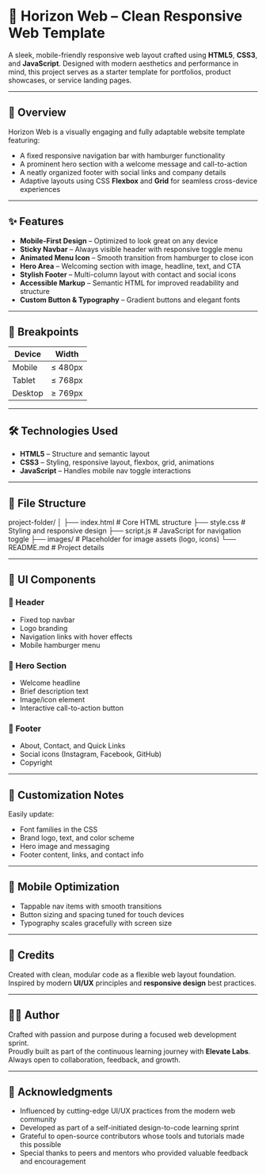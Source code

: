 # 🌅 Horizon Web – Clean Responsive Web Template

A sleek, mobile-friendly responsive web layout crafted using **HTML5**, **CSS3**, and **JavaScript**. Designed with modern aesthetics and performance in mind, this project serves as a starter template for portfolios, product showcases, or service landing pages.

---

## 🚀 Overview

Horizon Web is a visually engaging and fully adaptable website template featuring:

- A fixed responsive navigation bar with hamburger functionality  
- A prominent hero section with a welcome message and call-to-action  
- A neatly organized footer with social links and company details  
- Adaptive layouts using CSS **Flexbox** and **Grid** for seamless cross-device experiences  

---

## ✨ Features

- **Mobile-First Design** – Optimized to look great on any device  
- **Sticky Navbar** – Always visible header with responsive toggle menu  
- **Animated Menu Icon** – Smooth transition from hamburger to close icon  
- **Hero Area** – Welcoming section with image, headline, text, and CTA  
- **Stylish Footer** – Multi-column layout with contact and social icons  
- **Accessible Markup** – Semantic HTML for improved readability and structure  
- **Custom Button & Typography** – Gradient buttons and elegant fonts  

---

## 📐 Breakpoints

| Device   | Width      |
|----------|------------|
| Mobile   | ≤ 480px    |
| Tablet   | ≤ 768px    |
| Desktop  | ≥ 769px    |

---

## 🛠️ Technologies Used

- **HTML5** – Structure and semantic layout  
- **CSS3** – Styling, responsive layout, flexbox, grid, animations  
- **JavaScript** – Handles mobile nav toggle interactions  

---

## 📁 File Structure
project-folder/
│
├── index.html # Core HTML structure
├── style.css # Styling and responsive design
├── script.js # JavaScript for navigation toggle
├── images/ # Placeholder for image assets (logo, icons)
└── README.md # Project details

---

## 📸 UI Components

### 🔹 Header
- Fixed top navbar  
- Logo branding  
- Navigation links with hover effects  
- Mobile hamburger menu  

### 🔹 Hero Section
- Welcome headline  
- Brief description text  
- Image/icon element  
- Interactive call-to-action button  

### 🔹 Footer
- About, Contact, and Quick Links  
- Social icons (Instagram, Facebook, GitHub)  
- Copyright  

---

## 🔧 Customization Notes

Easily update:

- Font families in the CSS  
- Brand logo, text, and color scheme  
- Hero image and messaging  
- Footer content, links, and contact info  

---

## 📱 Mobile Optimization

- Tappable nav items with smooth transitions  
- Button sizing and spacing tuned for touch devices  
- Typography scales gracefully with screen size  

---

## 🙌 Credits

Created with clean, modular code as a flexible web layout foundation.  
Inspired by modern **UI/UX** principles and **responsive design** best practices.

---

## 👨‍💻 Author

Crafted with passion and purpose during a focused web development sprint.  
Proudly built as part of the continuous learning journey with **Elevate Labs**.  
Always open to collaboration, feedback, and growth.


---

## 🙏 Acknowledgments

- Influenced by cutting-edge UI/UX practices from the modern web community  
- Developed as part of a self-initiated design-to-code learning sprint  
- Grateful to open-source contributors whose tools and tutorials made this possible  
- Special thanks to peers and mentors who provided valuable feedback and encouragement



